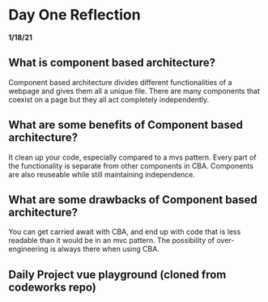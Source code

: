 # Day One Reflection
__1/18/21__

## What is component based architecture?
Component based architecture divides different functionalities of a webpage and gives them all a unique file. There are many components that coexist on a page but they all act completely independently. 

## What are some benefits of Component based architecture?
It clean up your code, especially compared to a mvs pattern. Every part of the functionality is separate from other components in CBA. Components are also reuseable while still maintaining independence. 

## What are some drawbacks of Component based architecture?
You can get carried await with CBA, and end up with code that is less readable than it would be in an mvc pattern. The possibility of over-engineering is always there when using CBA.

## Daily Project vue playground (cloned from codeworks repo)